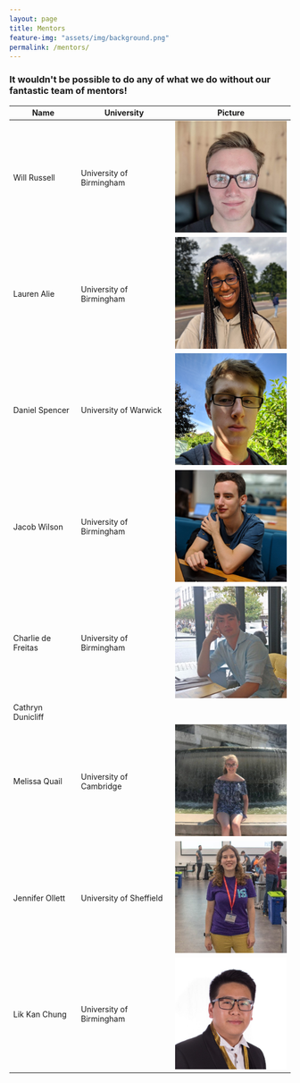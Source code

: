 ```yaml
---
layout: page
title: Mentors
feature-img: "assets/img/background.png"
permalink: /mentors/
---
```


### It wouldn't be possible to do any of what we do without our fantastic team of mentors!

|Name|University|Picture|
|-----|-----|-----|
|Will Russell|University of Birmingham|<img style="max-width: 200px;" src="/assets/img/team/WillRussell.jpg?raw=true">|
|Lauren Alie|University of Birmingham|<img style="max-width: 200px;" src="/assets/img/team/LaurenAlie.jpg?raw-true">|
|Daniel Spencer|University of Warwick|<img style="max-width: 200px;" src="/assets/img/team/DanielSpencer.jpg?raw=true">|
|Jacob Wilson|University of Birmingham|<img style="max-width: 200px;" src="/assets/img/team/JacobWilson.jpg?raw-true">|
|Charlie de Freitas|University of Birmingham|<img style="max-width: 200px;" src="/assets/img/team/CharliedeFreitas.jpg?raw-true">|
|Cathryn Dunicliff| | |
|Melissa Quail|University of Cambridge|<img style="max-width: 200px;" src="/assets/img/team/MelissaQuail.jpg?raw-true">|
|Jennifer Ollett|University of Sheffield|<img style="max-width: 200px;" src="/assets/img/team/JenOllett.jpg?raw-true">|
|Lik Kan Chung|University of Birmingham|<img style="max-width: 200px;" src="/assets/img/team/LikkanChung.jpg?raw-true">|
